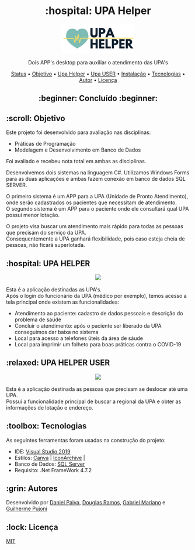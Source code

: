 <h1 align="center">:hospital: UPA Helper</h1>

<p align="center">
  <a href="#">
    <img src="images/logo.png" width="200" alt="UPA HELPER">
  </a>
</p>
<p align="center">
    Dois APP's desktop para auxiliar o atendimento das UPA's
</p>

<p align="center">
 <a href="#status">Status</a> • 
 <a href="#objetivo">Objetivo</a> •
 <a href="#upahelper">Upa Helper</a> •
 <a href="#upauser">Upa USER</a> •
 <a href="#instalacao">Instalação</a> • 
 <a href="#tecnologias">Tecnologias</a> • 
 <a href="#autor">Autor</a> • 
 <a href="#licenca">Licença</a>
</p>

<h2 align="center" id=status> 
	:beginner: Concluído :beginner:
</h2>

<h2 id=objetivo>:scroll: Objetivo</h2>

Este projeto foi desenvolvido para avaliação nas disciplinas:

- Práticas de Programação
- Modelagem e Desenvolvimento em Banco de Dados

Foi avaliado e recebeu nota total em ambas as disciplinas. <br>

Desenvolvemos dois sistemas na linguagem C#. 
Utilizamos Windows Forms para as duas aplicações e ambas fazem conexão em banco de dados SQL SERVER.<br>

O primeiro sistema é um APP para a UPA (Unidade de Pronto Atendimento),
onde serão cadastrados os pacientes que necessitam de atendimento.<br>
O segundo sistema é um APP para o paciente onde ele consultará qual UPA possui menor lotação.<br>

O projeto visa buscar um atendimento mais rápido para todas as pessoas que precisam do serviço da UPA.<br>
Consequentemente a UPA ganhará flexibilidade, pois caso esteja cheia de pessoas, não ficará superlotada.

<h2 id=upahelper>:hospital: UPA HELPER</h2>

<p align="center">
  <img src="https://i.imgur.com/kmsP0Qg.png">
</p>

Esta é a aplicação destinadas as UPA's.<br>
Após o login do funcionário da UPA (médico por exemplo), temos acesso a tela principal onde existem as funcionalidades:
- Atendimento ao paciente: cadastro de dados pessoais e descrição do problema de saúde 
- Concluir o atendimento: após o paciente ser liberado da UPA conseguimos dar baixa no sistema
- Local para acesso a telefones úteis da área de sáude
- Local para imprimir um folheto para boas práticas contra o COVID-19

<h2 id=upauser>:relaxed: UPA HELPER USER</h2>

<p align="center">
  <img src="https://i.imgur.com/vnTqmQs.png">
</p>

Esta é a aplicação destinada as pessoas que precisam se deslocar até uma UPA.<br>
Possui a funcionalidade principal de buscar a regional da UPA e obter as informações de lotação e endereço.

<h2 id=tecnologias>:toolbox: Tecnologias</h2>
As seguintes ferramentas foram usadas na construção do projeto:

- IDE: <a href="https://visualstudio.microsoft.com/pt-br/vs/">Visual Studio 2019</a>
- Estilos: <a href="https://www.canva.com/">Canva</a> | <a href="https://iconarchive.com/">IconArchive</a> | 
- Banco de Dados: <a href="https://www.microsoft.com/pt-br/sql-server/sql-server-downloads">SQL Server</a>
- Requisito: .Net FrameWork 4.7.2 <br>

<h2 id=autor>:grin: Autores</h2>
Desenvolvido por <a href="https://www.linkedin.com/in/danhpaiva/">Daniel Paiva</a>, 
<a href="https://www.linkedin.com/in/douglas-ramos-78362099/">Douglas Ramos</a>, 
<a href="https://www.linkedin.com/in/gabrielcmariano/">Gabriel Mariano</a> e 
<a href="https://www.linkedin.com/in/guilherme-pujoni-4921a0187/">Guilherme Pujoni</a>

<h2 id=licenca>:lock: Licença</h2>
<a href="https://github.com/danhpaiva/login-csharp-sqlServer/blob/master/LICENSE" target="_blank">MIT</a>
